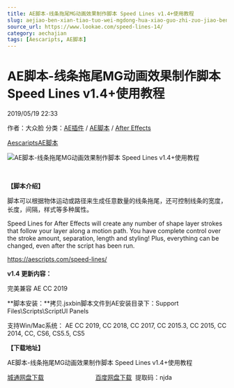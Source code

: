 ```yaml
---
title: AE脚本-线条拖尾MG动画效果制作脚本 Speed Lines v1.4+使用教程
slug: aejiao-ben-xian-tiao-tuo-wei-mgdong-hua-xiao-guo-zhi-zuo-jiao-ben-speed-lines-v1-4-shi-yong-jiao-cheng
source_url: https://www.lookae.com/speed-lines-14/
category: aechajian
tags: [Aescaripts, AE脚本]
---
```

# AE脚本-线条拖尾MG动画效果制作脚本 Speed Lines v1.4+使用教程

2019/05/19 22:33

作者：大众脸
分类：[AE插件](https://www.lookae.com/after-effects/aechajian/) / [AE脚本](https://www.lookae.com/after-effects/aescripts/) / [After Effects](https://www.lookae.com/after-effects/)

[Aescaripts](https://www.lookae.com/tag/aescaripts/)[AE脚本](https://www.lookae.com/tag/ae%e8%84%9a%e6%9c%ac/)

![AE脚本-线条拖尾MG动画效果制作脚本 Speed Lines v1.4+使用教程](https://www.lookae.com/wp-content/uploads/2015/08/Speed-Lines.jpg "AE脚本-线条拖尾MG动画效果制作脚本 Speed Lines v1.4+使用教程-LookAE.com")

﻿

**【脚本介绍】**

脚本可以根据物体运动或路径来生成任意数量的线条拖尾，还可控制线条的宽度，长度，间隔，样式等多种属性。

Speed Lines for After Effects will create any number of shape layer strokes that follow your layer along a motion path. You have complete control over the stroke amount, separation, length and styling! Plus, everything can be changed, even after the script has been run.

https://aescripts.com/speed-lines/

**v1.4 更新内容：**

完美兼容 AE CC 2019

**脚本安装：**拷贝.jsxbin脚本文件到AE安装目录下：Support Files\Scripts\ScriptUI Panels

支持Win/Mac系统： AE CC 2019, CC 2018, CC 2017, CC 2015.3, CC 2015, CC 2014, CC, CS6, CS5.5, CS5

**【下载地址】**

AE脚本-线条拖尾MG动画效果制作脚本 Speed Lines v1.4+使用教程

[城通网盘下载](https://lookae.ctfile.com/fs/680462-375128000)                              [百度网盘下载](https://pan.baidu.com/s/1xzL84BydtkYSA1eBQhFbRA)  提取码：njda
